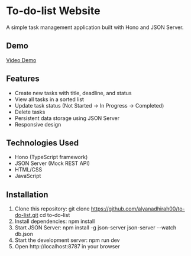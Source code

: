 # To-do-list Website

A simple task management application built with Hono and JSON Server.

## Demo

[Video Demo](https://www.loom.com/share/f42eabbc25874f6baf6caf989021f3cb?sid=667dc496-01eb-40b3-b507-0933ef06cc0c)

## Features

- Create new tasks with title, deadline, and status
- View all tasks in a sorted list
- Update task status (Not Started → In Progress → Completed)
- Delete tasks
- Persistent data storage using JSON Server
- Responsive design

## Technologies Used

- Hono (TypeScript framework)
- JSON Server (Mock REST API)
- HTML/CSS
- JavaScript

## Installation
1. Clone this repository:
git clone https://github.com/alyanadhirah00/to-do-list.git
cd to-do-list
2. Install dependencies:
npm install
3. Start JSON Server:
npm install -g json-server
json-server --watch db.json
4. Start the development server:
npm run dev
5. Open http://localhost:8787 in your browser
